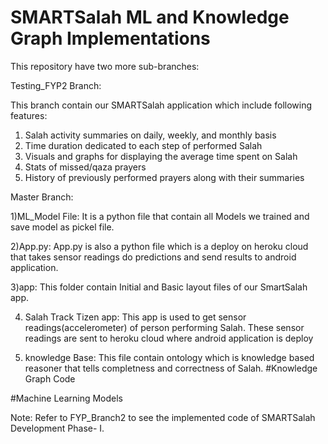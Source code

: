 # SMARTSalah ML and Knowledge Graph Implementations

This repository have two more sub-branches:

Testing_FYP2 Branch:

This branch contain our SMARTSalah application which include following features:
1. Salah activity summaries on daily, weekly, and monthly basis
2. Time duration dedicated to each step of performed Salah
3. Visuals and graphs for displaying the average time spent on Salah
4. Stats of missed/qaza prayers
5. History of previously performed prayers along with their summaries

Master Branch:

1)ML_Model File:
It is a python file that contain all Models we trained and save model as pickel file.

2)App.py:
App.py is also a python file which is a deploy on heroku cloud that takes sensor readings do predictions and send results to android application.

3)app:
This folder contain Initial and Basic layout files of our SmartSalah app.

4) Salah Track Tizen app:
This app is used to get sensor readings(accelerometer) of person performing Salah. These sensor readings are sent to heroku cloud where android application is deploy

5) knowledge Base:
This file contain ontology which is knowledge based reasoner that tells completness and correctness of Salah.
#Knowledge Graph Code

#Machine Learning Models

Note: Refer to FYP_Branch2 to see the implemented code of SMARTSalah Development Phase- I. 
